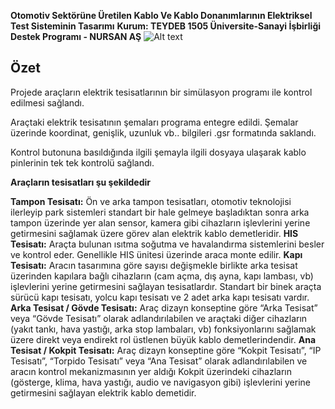  **Otomotiv Sektörüne Üretilen Kablo Ve Kablo Donanımlarının Elektriksel Test Sisteminin Tasarımı**
 **Kurum: TEYDEB 1505 Üniversite-Sanayi İşbirliği Destek Programı - NURSAN AŞ** 
![Alt text](https://i.ibb.co/yS4zXR9/cc.png?raw=true "Title")

## **Özet**

Projede araçların elektrik tesisatlarının bir simülasyon programı ile kontrol edilmesi sağlandı. 

Araçtaki elektrik tesisatının şemaları programa entegre edildi. Şemalar üzerinde koordinat, genişlik, uzunluk vb.. bilgileri .gsr formatında saklandı. 

Kontrol butonuna basıldığında ilgili şemayla ilgili dosyaya ulaşarak kablo pinlerinin tek tek kontrolü sağlandı.

**Araçların tesisatları şu şekildedir**

**Tampon Tesisatı:** Ön ve arka tampon tesisatları, otomotiv teknolojisi ilerleyip park
sistemleri standart bir hale gelmeye başladıktan sonra arka tampon üzerinde yer alan
sensor, kamera gibi cihazların işlevlerini yerine getirmesini sağlamak üzere görev alan
elektrik kablo demetleridir.
**HIS Tesisatı:** Araçta bulunan ısıtma soğutma ve havalandırma sistemlerini besler ve
kontrol eder. Genellikle HIS ünitesi üzerinde araca monte edilir.
**Kapı Tesisatı:** Aracın tasarımına göre sayısı değişmekle birlikte arka tesisat üzerinden
kapılara bağlı cihazların (cam açma, dış ayna, kapı lambası, vb) işlevlerini yerine
getirmesini sağlayan tesisatlardır. Standart bir binek araçta sürücü kapı tesisatı, yolcu kapı
tesisatı ve 2 adet arka kapı tesisatı vardır.
**Arka Tesisat / Gövde Tesisatı:** Araç dizayn konseptine göre “Arka Tesisat” veya “Gövde
Tesisatı” olarak adlandırılabilen ve araçtaki diğer cihazların (yakıt tankı, hava yastığı, arka
stop lambaları, vb) fonksiyonlarını sağlamak üzere direkt veya endirekt rol üstlenen büyük
kablo demetlerindendir.
**Ana Tesisat / Kokpit Tesisatı:** Araç dizayn konseptine göre “Kokpit Tesisatı”, “IP
Tesisatı”, “Torpido Tesisatı” veya “Ana Tesisat” olarak adlandırılabilen ve aracın kontrol
mekanizmasının yer aldığı Kokpit üzerindeki cihazların (gösterge, klima, hava yastığı,
audio ve navigasyon gibi) işlevlerini yerine getirmesini sağlayan elektrik kablo demetidir.


